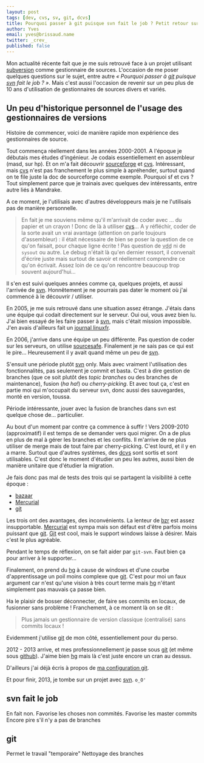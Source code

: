 ```yaml
---
layout: post
tags: [dev, cvs, sv, git, dcvs]
title: Pourquoi passer à git puisque svn fait le job ? Petit retour sur la dernière décennie.
author: Yves
email: yves@brissaud.name
twitter: _crev_
published: false
---
```


Mon actualité récente fait que je me suis retrouvé face à un projet utilisant [subversion][svn] comme gestionnaire de sources. L'occasion de me poser quelques questions sur le sujet, entre autre _« Pourquoi passer à [git][] puisque [svn][] fait le job ? »_. Mais c'est aussi l'occasion de revenir sur un peu plus de 10 ans d'utilisation de gestionnaires de sources divers et variés.

## Un peu d'historique personnel de l'usage des gestionnaires de versions

Histoire de commencer, voici de manière rapide mon expérience des gestionnaires de source.

Tout commença réellement dans les années 2000-2001. A l'époque je débutais mes études d'ingénieur. Je codais essentiellement en assembleur (masd, sur hp). Et on m'a fait découvrir [sourceforge](http://sf.net) et [cvs][]. Intéressant, mais [cvs][] n'est pas franchement le plus simple à apréhender, surtout quand on te file juste la doc de sourceforge comme exemple. Pourquoi sf et cvs ? Tout simplement parce que je trainais avec quelques dev intéressants, entre autre liés à Mandrake.

A ce moment, je l'utilisais avec d'autres développeurs mais je ne l'utilisais pas de manière personnelle.

> En fait je me souviens même qu'il m'arrivait de coder avec … du papier et un crayon ! Donc de là à utiliser [cvs][]…
> A y réfléchir, coder de la sorte avait un vrai avantage (attention on parle toujours d'assembleur) : il était nécessaire de bien se poser la question de ce qu'on faisait, pour chaque ligne écrite ! Pas question de <abbr title="var_dump debug">vdd</abbr> ni de `sysout` ou autre. Le debug n'était là qu'en dernier ressort, il convenait d'écrire juste mais surtout de savoir et réellement comprendre ce qu'on écrivait. Assez loin de ce qu'on rencontre beaucoup trop souvent aujourd'hui…

Il s'en est suivi quelques années comme ça, quelques projets, et aussi l'arrivée de [svn][]. Honnêtement je ne pourrais pas dater le moment où j'ai commencé à le découvrir / utiliser.

En 2005, je me suis retrouvé dans une situation assez étrange. J'étais dans une équipe qui codait directement sur le serveur. Oui oui, vous avez bien lu. J'ai bien essayé de les faire passer à [svn][], mais c'était mission impossible. J'en avais d'ailleurs fait un [journal linuxfr](https://linuxfr.org/users/crev/journaux/gestion-de-version-pour-applis-web).

En 2006, j'arrive dans une équipe un peu différente. Pas question de coder sur les serveurs, on utilise [sourcesafe][]. Finalement je ne sais pas ce qui est le pire… Heureusement il y avait quand même un peu de [svn][].

S'ensuit une période plutôt [svn][] only. Mais avec vraiment l'utilisation des fonctionnalités, pas seulement je commit et basta. C'est à dire gestion de branches (que ce soit plutôt des _topic branches_ ou des branches de maintenance), fusion (_ha ha!_) ou _cherry-picking_. Et avec tout ça, c'est en partie moi qui m'occupait du serveur svn, donc aussi des sauvegardes, monté en version, toussa.

Période intéressante, jouer avec la fusion de branches dans svn est quelque chose de… particulier.

Au bout d'un moment par contre ça commence à suffir ! Vers 2009-2010 (approximatif) il est temps de se demander vers quoi migrer. On a de plus en plus de mal à gérer les branches et les conflits. Il m'arrive de ne plus utiliser de merge mais de tout faire par cherry-picking. C'est lourd, et il y en a marre. Surtout que d'autres systèmes, des [dcvs][] sont sortis et sont utilisables. C'est donc le moment d'étudier un peu les autres, aussi bien de manière unitaire que d'étudier la migration.

Je fais donc pas mal de tests des trois qui se partagent la visibilité à cette époque :

* [bazaar][bzr]
* [Mercurial][hg]
* [git][]

Les trois ont des avantages, des inconvénients. La lenteur de [bzr][] est assez insupportable. [Mercurial][hg] est sympa mais son défaut est d'être parfois moins puissant que [git][]. [Git][git] est cool, mais le support windows laisse à désirer. Mais c'est le plus agréable.

Pendant le temps de réflexion, on se fait aider par `git-svn`. Faut bien ça pour arriver à le supporter…

Finalement, on prend du [hg][] à cause de windows et d'une courbe d'apprentissage un poil moins complexe que [git][]. C'est pour moi un faux argument car n'est qu'une vision à très court terme mais [hg][] n'étant simplement pas mauvais ça passe bien.

Ha le plaisir de bosser déconnecter, de faire ses commits en locaux, de fusionner sans problème ! Franchement, à ce moment là on se dit :

> Plus jamais un gestionnaire de version classique (centralisé) sans commits locaux !

Evidemment j'utilise [git][] de mon côté, essentiellement pour du perso.

2012 - 2013 arrive, et mes professionnellement je passe sous [git][] (et même sous [github](https://github.com)). J'aime bien [hg][] mais là c'est juste encore un cran au dessus.

D'ailleurs j'ai déjà écris à propos de [ma configuration git][confgit].

Et pour finir, 2013, je tombe sur un projet avec [svn][]. `o_O'`

## svn fait le job

En fait non.
Favorise les choses non commités.
Favorise les master commits
Encore pire s'il n'y a pas de branches

## git

Permet le travail "temporaire"
Nettoyage des branches

[svn]: http://subversion.apache.org/
[git]: http://git-scm.com
[cvs]: http://fr.wikipedia.org/wiki/Concurrent_versions_system
[hg]: http://mercurial.selenic.com/
[bzr]: http://bazaar.canonical.com/
[dcvs]: http://en.wikipedia.org/wiki/Distributed_Concurrent_Versions_System
[sourcesafe]: http://fr.wikipedia.org/wiki/Microsoft_Visual_SourceSafe
[confgit]: http://log.winsos.net/2013/02/06/ma-configuration-git.html

